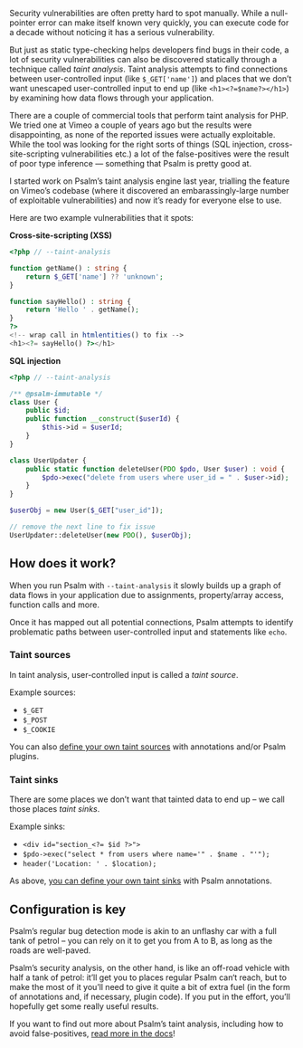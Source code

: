 <!--
  title: Detect security vulnerabilities with Psalm
  date: 2020-06-23 07:20:00
  author: Matt Brown
  author_link: https://twitter.com/mattbrowndev
-->

Security vulnerabilities are often pretty hard to spot manually. While a null-pointer error can make itself known very quickly, you can execute code for a decade without noticing it has a serious vulnerability.

But just as static type-checking helps developers find bugs in their code, a lot of security vulnerabilities can also be discovered statically through a technique called _taint analysis_. Taint analysis attempts to find connections between user-controlled input (like `$_GET['name']`) and places that we don’t want unescaped user-controlled input to end up (like `<h1><?=$name?></h1>`) by examining how data flows through your application.

There are a couple of commercial tools that perform taint analysis for PHP. We tried one at Vimeo a couple of years ago but the results were disappointing, as none of the reported issues were actually exploitable. While the tool was looking for the right sorts of things (SQL injection, cross-site-scripting vulnerabilities etc.) a lot of the false-positives were the result of poor type inference — something that Psalm is pretty good at.

I started work on Psalm’s taint analysis engine last year, trialling the feature on Vimeo’s codebase (where it discovered an embarassingly-large number of exploitable vulnerabilities) and now it’s ready for everyone else to use.

Here are two example vulnerabilities that it spots:

**Cross-site-scripting (XSS)**

```php
<?php // --taint-analysis

function getName() : string {
    return $_GET['name'] ?? 'unknown';
}

function sayHello() : string {
    return 'Hello ' . getName();
}
?>
<!-- wrap call in htmlentities() to fix -->
<h1><?= sayHello() ?></h1>
```

**SQL injection**

```php
<?php // --taint-analysis

/** @psalm-immutable */
class User {
    public $id;
    public function __construct($userId) {
        $this->id = $userId;
    }
}

class UserUpdater {
    public static function deleteUser(PDO $pdo, User $user) : void {
        $pdo->exec("delete from users where user_id = " . $user->id);
    }
}

$userObj = new User($_GET["user_id"]);

// remove the next line to fix issue
UserUpdater::deleteUser(new PDO(), $userObj);
```

## How does it work?

When you run Psalm with `--taint-analysis` it slowly builds up a graph of data flows in your application due to assignments, property/array access, function calls and more.

Once it has mapped out all potential connections, Psalm attempts to identify problematic paths between user-controlled input and statements like `echo`.

### Taint sources

In taint analysis, user-controlled input is called a _taint source_.

Example sources:
 - `$_GET`
 - `$_POST`
 - `$_COOKIE`

You can also [define your own taint sources](https://psalm.dev/docs/security_analysis/custom_taint_sources) with annotations and/or Psalm plugins.

### Taint sinks

There are some places we don’t want that tainted data to end up – we call those places _taint sinks_.

Example sinks:
 - `<div id="section_<?= $id ?>">`
 - `$pdo->exec("select * from users where name='" . $name . "'");`
 - `header('Location: ' . $location);`

As above, [you can define your own taint sinks](https://psalm.dev/docs/security_analysis/custom_taint_sinks) with Psalm annotations.

## Configuration is key

Psalm’s regular bug detection mode is akin to an unflashy car with a full tank of petrol – you can rely on it to get you from A to B, as long as the roads are well-paved.

Psalm’s security analysis, on the other hand, is like an off-road vehicle with half a tank of petrol: it’ll get you to places regular Psalm can‘t reach, but to make the most of it you’ll need to give it quite a bit of extra fuel (in the form of annotations and, if necessary, plugin code). If you put in the effort, you’ll hopefully get some really useful results.

If you want to find out more about Psalm’s taint analysis, including how to avoid false-positives, [read more in the docs](/docs/security_analysis)!
